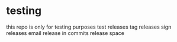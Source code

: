 # testing
this repo is only for testing purposes
test releases
tag releases
sign releases
email
release in commits
release space